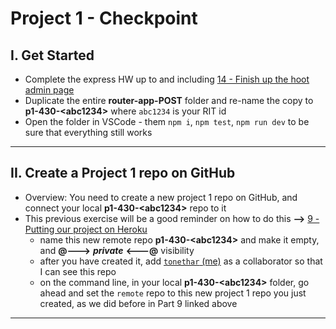 # Project 1 - Checkpoint

## I. Get Started
- Complete the express HW up to and including [14 - Finish up the hoot admin page](../exercises/14-finish-up-hoot-admin.md)
- Duplicate the entire **router-app-POST** folder and re-name the copy to **p1-430-&lt;abc1234>** where `abc1234` is your RIT id
- Open the folder in VSCode - them `npm i`, `npm test`, `npm run dev` to be sure that everything still works

---

## II. Create a Project 1 repo on GitHub
- Overview: You need to create a new project 1 repo on GitHub, and connect your local **p1-430-&lt;abc1234>** repo to it
- This previous exercise will be a good reminder on how to do this **-->** [9 - Putting our project on Heroku](../exercises/9-putting-project-on-heroku.md)
  - name this new remote repo **p1-430-&lt;abc1234>** and make it empty, and **@--->** ***private*** **&lt;---@** visibility
  - after you have created it, add [`tonethar` (me)](https://github.com/tonethar) as a collaborator so that I can see this repo
  - on the command line, in your local **p1-430-&lt;abc1234>** folder, go ahead and set the `remote` repo to this new project 1 repo you just created, as we did before in Part 9 linked above

---
